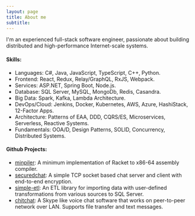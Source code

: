 ```yaml
---
layout: page
title: About me
subtitle: 
---
```


I'm an experienced full-stack software engineer, passionate about building distributed and high-performance Internet-scale systems.

#### Skills:
 - Languages: C#, Java, JavaScript, TypeScript, C++, Python.
 - Frontend: React, Redux, Relay/GraphQL, RxJS, Webpack.
 - Services: ASP.NET, Spring Boot, Node.js.
 - Database: SQL Server, MySQL, MongoDb, Redis, Casandra.
 - Big Data: Spark, Kafka, Lambda Architecture.
 - DevOps/Cloud: Jenkins, Docker, Kubernetes, AWS, Azure, HashiStack, 12-Factor Apps.
 - Architecture: Patterns of EAA, DDD, CQRS/ES, Microservices, Serverless, Reactive Systems.
 - Fundamentals: OOA/D, Design Patterns, SOLID, Concurrency, Distributed Systems.

#### Github Projects:
 - [minpiler](https://github.com/syedraihan/minpiler): A minimum implementation of Racket to x86-64 assembly compiler.
 - [securedchat](https://github.com/syedraihan/securedchat): A simple TCP socket based chat server and client with end-to-end encryption.
 - [simple-etl](https://github.com/syedraihan/simple-etl): An ETL library for importing data with user-defined transformations from various sources to SQL Server.
 - [chitchat](https://github.com/syedraihan/chitchat): A Skype like voice chat software that works on peer-to-peer network over LAN. Supports file transfer and text messages.
